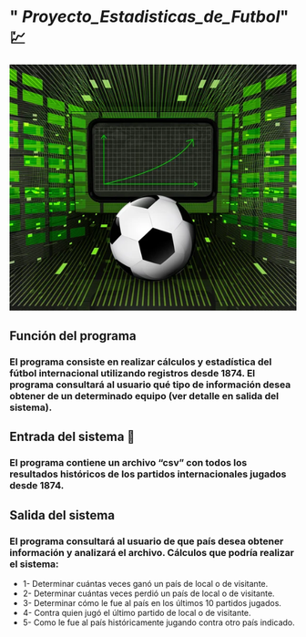 # " _Proyecto_Estadisticas_de_Futbol_" :chart: 
![logotipo](/images/Logo5.jpg)
## Función del programa
### El programa consiste en realizar cálculos y estadística del fútbol internacional utilizando registros desde 1874. El programa consultará al usuario qué tipo de información desea obtener de un determinado equipo (ver detalle en salida del sistema).


## Entrada del sistema :paperclip:
### El programa contiene un archivo “csv” con todos los resultados históricos de los partidos internacionales jugados desde 1874. 


## Salida del sistema
### El programa consultará al usuario de que país desea obtener información y analizará el archivo. Cálculos que podría realizar el sistema:

- 1- Determinar cuántas veces ganó un país de local o de visitante.
- 2- Determinar cuántas veces perdió un país de local o de visitante.
- 3- Determinar cómo le fue al país en los últimos 10 partidos jugados.
- 4- Contra quien jugó el último partido de local o de visitante.
- 5- Como le fue al país históricamente jugando contra otro país indicado.



